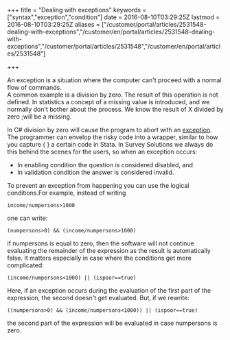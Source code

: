 ﻿+++
title = "Dealing with exceptions"
keywords = ["syntax","exception","condition"]
date = 2016-08-10T03:29:25Z
lastmod = 2016-08-10T03:29:25Z
aliases = ["/customer/portal/articles/2531548-dealing-with-exceptions","/customer/en/portal/articles/2531548-dealing-with-exceptions","/customer/portal/articles/2531548","/customer/en/portal/articles/2531548"]

+++

An exception is a situation where the computer can't proceed with a
normal flow of commands.  
A common example is a division by zero. The result of this operation is
not defined. In statistics a concept of a missing value is introduced,
and we normally don't bother about the process. We know the result of X
divided by zero ;will be a missing.  
  
In C\# division by zero will cause the program to abort with an
[exception](https://msdn.microsoft.com/en-us/library/ms173160.aspx). The
programmer can envelop the risky code into a wrapper, similar to how you
capture { } a certain code in Stata. In Survey Solutions we always do
this behind the scenes for the users, so when an exception occurs:

-   In enabling condition the question is considered disabled, and
-   In validation condition the answer is considered invalid.

  
  
To prevent an exception from happening you can use the logical
conditions.For example, instead of writing

    income/numpersons>1000

  
one can write:

    (numpersons>0) && (income/numpersons>1000)

  
if numpersons is equal to zero, then the software will not continue
evaluating the remainder of the expression as the result is
automatically false. It matters especially in case where the conditions
get more complicated:

    (income/numpersons<1000) || (ispoor==true)

  
Here, if an exception occurs during the evaluation of the first part of
the expression, the second doesn't get evaluated. But, if we rewrite:  

    ((numpersons>0) && (income/numpersons<1000)) || (ispoor==true)

  
the second part of the expression will be evaluated in case numpersons
is zero.

